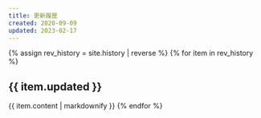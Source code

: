 ```yaml
---
title: 更新履歴
created: 2020-09-09
updated: 2023-02-17
---
```

{% assign rev_history = site.history | reverse %}
{% for item in rev_history %}
## <a name="{{ item.updated }}">{{ item.updated }}</a>
{{ item.content | markdownify }}
{% endfor %}
